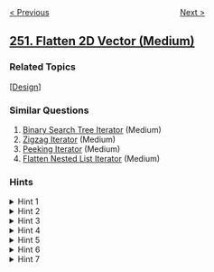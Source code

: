 <!--|This file generated by command(leetcode description); DO NOT EDIT.    |-->
<!--+----------------------------------------------------------------------+-->
<!--|@author    openset <openset.wang@gmail.com>                           |-->
<!--|@link      https://github.com/openset                                 |-->
<!--|@home      https://github.com/openset/leetcode                        |-->
<!--+----------------------------------------------------------------------+-->

[< Previous](https://github.com/openset/leetcode/tree/master/problems/count-univalue-subtrees "Count Univalue Subtrees")
　　　　　　　　　　　　　　　　
[Next >](https://github.com/openset/leetcode/tree/master/problems/meeting-rooms "Meeting Rooms")

## [251. Flatten 2D Vector (Medium)](https://leetcode.com/problems/flatten-2d-vector "展开二维向量")



### Related Topics
  [[Design](https://github.com/openset/leetcode/tree/master/tag/design/README.md)]

### Similar Questions
  1. [Binary Search Tree Iterator](https://github.com/openset/leetcode/tree/master/problems/binary-search-tree-iterator) (Medium)
  1. [Zigzag Iterator](https://github.com/openset/leetcode/tree/master/problems/zigzag-iterator) (Medium)
  1. [Peeking Iterator](https://github.com/openset/leetcode/tree/master/problems/peeking-iterator) (Medium)
  1. [Flatten Nested List Iterator](https://github.com/openset/leetcode/tree/master/problems/flatten-nested-list-iterator) (Medium)

### Hints
<details>
<summary>Hint 1</summary>
How many variables do you need to keep track?
</details>

<details>
<summary>Hint 2</summary>
Two variables is all you need. Try with <code>x</code> and <code>y</code>.
</details>

<details>
<summary>Hint 3</summary>
Beware of empty rows. It could be the first few rows.
</details>

<details>
<summary>Hint 4</summary>
To write correct code, think about the <a href="https://en.wikipedia.org/wiki/Invariant_(computer_science)" target="_blank">invariant</a> to maintain. What is it?
</details>

<details>
<summary>Hint 5</summary>
The invariant is <code>x</code> and <code>y</code> must always point to a valid point in the 2d vector. Should you maintain your invariant <i>ahead of time</i> or <i>right when you need it</i>?
</details>

<details>
<summary>Hint 6</summary>
Not sure? Think about how you would implement <code>hasNext()</code>. Which is more complex?
</details>

<details>
<summary>Hint 7</summary>
Common logic in two different places should be refactored into a common method.
</details>
